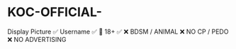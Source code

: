 # KOC-OFFICIAL-
Display Picture ✅ Username ✅ 🔞 18+ ✅ ❌ BDSM / ANIMAL  ❌ NO CP / PEDO ❌ NO ADVERTISING
